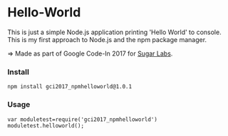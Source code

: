 # Hello-World

This is just a simple Node.js application printing 'Hello World' to console. This is my first approach to Node.js and the npm package manager.

=> Made as part of Google Code-In 2017 for [Sugar Labs](https://www.sugarlabs.org).

### Install
`npm install gci2017_npmhelloworld@1.0.1`

### Usage
```
var moduletest=require('gci2017_npmhelloworld')
moduletest.helloworld();
```
